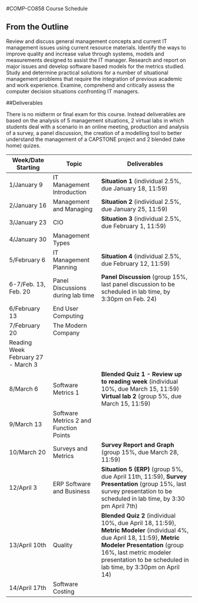 #COMP-CO858 Course Schedule

## From the Outline

Review and discuss general management concepts and current IT management issues using current resource materials. Identify the ways to improve quality and increase value through systems, models and measurements designed to assist the IT manager. Research and report on major issues and develop software based models for the metrics studied. Study and determine practical solutions for a number of situational management problems that require the integration of previous academic and work experience. Examine, comprehend and critically assess the computer decision situations confronting IT managers.

##Deliverables

There is no midterm or final exam for this course. Instead deliverables are based on the analysis of 5 management situations, 2 virtual labs in which students deal with a scenario in an online meeting, production and analysis of a survey, a panel discussion, the creation of a modelling tool to better understand the management of a CAPSTONE project and 2 blended (take home) quizes.

|Week/Date Starting|Topic|Deliverables|
|----|---|---
|1/January 9|IT Management Introduction|**Situation 1** (individual 2.5%, due January 18, 11:59)|
|2/January 16|Management and Managing|**Situation 2** (individual 2.5%, due January 25, 11:59)|
|3/January 23|CIO|**Situation 3** (individual 2.5%, due February 1, 11:59)|
|4/January 30|Management Types||
|5/February 6|IT Management Planning|**Situation 4** (individual 2.5%, due February 12, 11:59)|
|6-7/Feb. 13, Feb. 20|Panel Discussions during lab time|**Panel Discussion** (group 15%, last panel discussion to be scheduled in lab time, by 3:30pm on Feb. 24)|
|6/February 13|End User Computing||
|7/February 20|The Modern Company||
|Reading Week February 27 - March 3|||
|8/March 6|Software Metrics 1|**Blended Quiz 1 - Review up to reading week** (individual 10%, due March 15, 11:59) **Virtual lab 2** (group 5%, due March 15, 11:59)|
|9/March 13|Software Metrics 2 and Function Points||
|10/March 20|Surveys and Metrics|**Survey Report and Graph** (group 15%, due March 28, 11:59)|
|12/April 3|ERP Software and Business|**Situation 5 (ERP)** (group 5%, due April 11th, 11:59), **Survey Presentation** (group 15%, last survey presentation to be scheduled in lab time, by  3:30 pm April 7th)|
|13/April 10th|Quality|**Blended Quiz 2** (individual 10%, due April 18, 11:59), **Metric Modeler** (individual 4%, due April 18, 11:59), **Metric Modeler Presentation** (group 16%, last metric modeler presentation to be scheduled in lab time, by 3:30pm on April 14)|
|14/April 17th|Software Costing||

